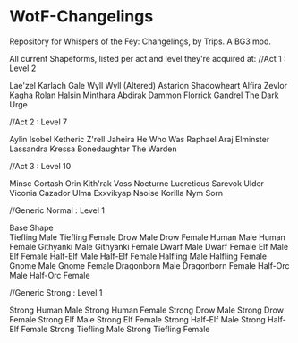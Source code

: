 # WotF-Changelings
Repository for Whispers of the Fey: Changelings, by Trips. A BG3 mod.

All current Shapeforms, listed per act and level they're acquired at:
//Act 1 : Level 2

Lae'zel
Karlach
Gale
Wyll
Wyll (Altered)
Astarion
Shadowheart
Alfira
Zevlor
Kagha
Rolan
Halsin
Minthara
Abdirak
Dammon
Florrick
Gandrel
The Dark Urge

//Act 2 : Level 7

Aylin
Isobel
Ketheric
Z'rell
Jaheira
He Who Was
Raphael
Araj
Elminster
Lassandra
Kressa Bonedaughter
The Warden

//Act 3  : Level 10

Minsc
Gortash
Orin
Kith'rak Voss
Nocturne
Lucretious
Sarevok
Ulder
Viconia
Cazador
Ulma
Exxvikyap
Naoise
Korilla
Nym
Sorn

//Generic Normal : Level 1

Base Shape	
Tiefling Male
Tiefling Female
Drow Male
Drow Female
Human Male
Human Female
Githyanki Male
Githyanki Female
Dwarf Male
Dwarf Female
Elf Male
Elf Female
Half-Elf Male
Half-Elf Female
Halfling Male
Halfling Female
Gnome Male
Gnome Female
Dragonborn Male
Dragonborn Female
Half-Orc Male
Half-Orc Female

//Generic Strong : Level 1

Strong Human Male
Strong Human Female
Strong Drow Male
Strong Drow Female
Strong Elf Male
Strong Elf Female
Strong Half-Elf Male
Strong Half-Elf Female
Strong Tiefling Male
Strong Tiefling Female
